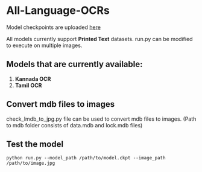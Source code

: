 # All-Language-OCRs
Model checkpoints are uploaded [here](https://csciitd-my.sharepoint.com/:f:/g/personal/agarai_cstaff_iitd_ac_in/EpB6Cr98expDnB78qsdb4WEBTF1-MzKDqZvc-ARkaug9Wg?e=ADBnhb)

All models currently support **Printed Text** datasets. run.py can be modified to execute on multiple images.

## Models that are currently available:
1. **Kannada OCR**</br>
2. **Tamil OCR**</br>
      
## Convert mdb files to images
check_lmdb_to_jpg.py file can be used to convert mdb files to images. (Path to mdb folder consists of data.mdb and lock.mdb files)

## Test the model
```
python run.py --model_path /path/to/model.ckpt --image_path /path/to/image.jpg
```
